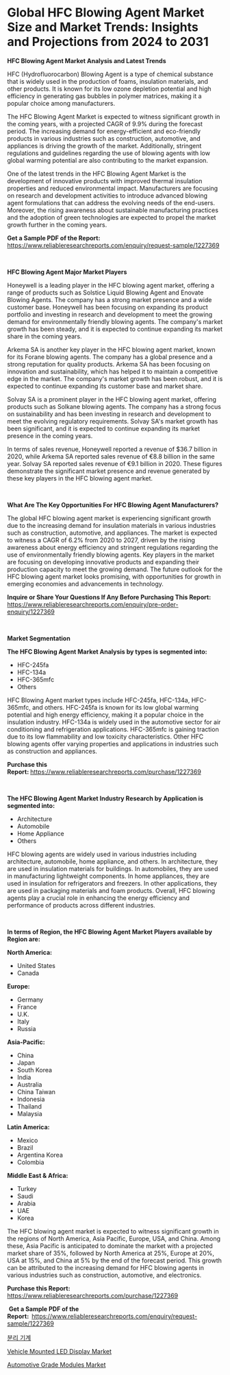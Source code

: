 <p><h1>Global HFC Blowing Agent Market Size and Market Trends: Insights and Projections from 2024 to 2031</h1></p><p><strong>HFC Blowing Agent Market Analysis and Latest Trends</strong></p>
<p><p>HFC (Hydrofluorocarbon) Blowing Agent is a type of chemical substance that is widely used in the production of foams, insulation materials, and other products. It is known for its low ozone depletion potential and high efficiency in generating gas bubbles in polymer matrices, making it a popular choice among manufacturers.</p><p>The HFC Blowing Agent Market is expected to witness significant growth in the coming years, with a projected CAGR of 9.9% during the forecast period. The increasing demand for energy-efficient and eco-friendly products in various industries such as construction, automotive, and appliances is driving the growth of the market. Additionally, stringent regulations and guidelines regarding the use of blowing agents with low global warming potential are also contributing to the market expansion.</p><p>One of the latest trends in the HFC Blowing Agent Market is the development of innovative products with improved thermal insulation properties and reduced environmental impact. Manufacturers are focusing on research and development activities to introduce advanced blowing agent formulations that can address the evolving needs of the end-users. Moreover, the rising awareness about sustainable manufacturing practices and the adoption of green technologies are expected to propel the market growth further in the coming years.</p></p>
<p><strong>Get a Sample PDF of the Report:&nbsp;</strong> <a href="https://www.reliableresearchreports.com/enquiry/request-sample/1227369">https://www.reliableresearchreports.com/enquiry/request-sample/1227369</a></p>
<p>&nbsp;</p>
<p><strong>HFC Blowing Agent Major Market Players</strong></p>
<p><p>Honeywell is a leading player in the HFC blowing agent market, offering a range of products such as Solstice Liquid Blowing Agent and Enovate Blowing Agents. The company has a strong market presence and a wide customer base. Honeywell has been focusing on expanding its product portfolio and investing in research and development to meet the growing demand for environmentally friendly blowing agents. The company's market growth has been steady, and it is expected to continue expanding its market share in the coming years.</p><p>Arkema SA is another key player in the HFC blowing agent market, known for its Forane blowing agents. The company has a global presence and a strong reputation for quality products. Arkema SA has been focusing on innovation and sustainability, which has helped it to maintain a competitive edge in the market. The company's market growth has been robust, and it is expected to continue expanding its customer base and market share.</p><p>Solvay SA is a prominent player in the HFC blowing agent market, offering products such as Solkane blowing agents. The company has a strong focus on sustainability and has been investing in research and development to meet the evolving regulatory requirements. Solvay SA's market growth has been significant, and it is expected to continue expanding its market presence in the coming years.</p><p>In terms of sales revenue, Honeywell reported a revenue of $36.7 billion in 2020, while Arkema SA reported sales revenue of €8.8 billion in the same year. Solvay SA reported sales revenue of €9.1 billion in 2020. These figures demonstrate the significant market presence and revenue generated by these key players in the HFC blowing agent market.</p></p>
<p>&nbsp;</p>
<p><strong>What Are The Key Opportunities For HFC Blowing Agent Manufacturers?</strong></p>
<p><p>The global HFC blowing agent market is experiencing significant growth due to the increasing demand for insulation materials in various industries such as construction, automotive, and appliances. The market is expected to witness a CAGR of 6.2% from 2020 to 2027, driven by the rising awareness about energy efficiency and stringent regulations regarding the use of environmentally friendly blowing agents. Key players in the market are focusing on developing innovative products and expanding their production capacity to meet the growing demand. The future outlook for the HFC blowing agent market looks promising, with opportunities for growth in emerging economies and advancements in technology.</p></p>
<p><strong>Inquire or Share Your Questions If Any Before Purchasing This Report:</strong> <a href="https://www.reliableresearchreports.com/enquiry/pre-order-enquiry/1227369">https://www.reliableresearchreports.com/enquiry/pre-order-enquiry/1227369</a></p>
<p>&nbsp;</p>
<p><strong>Market Segmentation</strong></p>
<p><strong>The HFC Blowing Agent Market Analysis by types is segmented into:</strong></p>
<p><ul><li>HFC-245fa</li><li>HFC-134a</li><li>HFC-365mfc</li><li>Others</li></ul></p>
<p><p>HFC Blowing Agent market types include HFC-245fa, HFC-134a, HFC-365mfc, and others. HFC-245fa is known for its low global warming potential and high energy efficiency, making it a popular choice in the insulation industry. HFC-134a is widely used in the automotive sector for air conditioning and refrigeration applications. HFC-365mfc is gaining traction due to its low flammability and low toxicity characteristics. Other HFC blowing agents offer varying properties and applications in industries such as construction and appliances.</p></p>
<p><strong>Purchase this Report:&nbsp;</strong><a href="https://www.reliableresearchreports.com/purchase/1227369">https://www.reliableresearchreports.com/purchase/1227369</a></p>
<p>&nbsp;</p>
<p><strong>The HFC Blowing Agent Market Industry Research by Application is segmented into:</strong></p>
<p><ul><li>Architecture</li><li>Automobile</li><li>Home Appliance</li><li>Others</li></ul></p>
<p><p>HFC blowing agents are widely used in various industries including architecture, automobile, home appliance, and others. In architecture, they are used in insulation materials for buildings. In automobiles, they are used in manufacturing lightweight components. In home appliances, they are used in insulation for refrigerators and freezers. In other applications, they are used in packaging materials and foam products. Overall, HFC blowing agents play a crucial role in enhancing the energy efficiency and performance of products across different industries.</p></p>
<p>&nbsp;</p>
<p><strong>In terms of Region, the HFC Blowing Agent Market Players available by Region are:</strong></p>
<p>
    <p> <strong> North America: </strong>
        <ul>
            <li>United States</li>
            <li>Canada</li>
        </ul>
        </p> 
    <p> <strong> Europe: </strong>
        <ul>
            <li>Germany</li>
            <li>France</li>
            <li>U.K.</li>
            <li>Italy</li>
            <li>Russia</li>
        </ul>
        </p> 
    <p> <strong> Asia-Pacific: </strong>
        <ul>
            <li>China</li>
            <li>Japan</li>
            <li>South Korea</li>
            <li>India</li>
            <li>Australia</li>
            <li>China Taiwan</li>
            <li>Indonesia</li>
            <li>Thailand</li>
            <li>Malaysia</li>
        </ul>
        </p> 
    <p> <strong> Latin America: </strong>
        <ul>
            <li>Mexico</li>
            <li>Brazil</li>
            <li>Argentina Korea</li>
            <li>Colombia</li>
        </ul>
        </p> 
    <p> <strong> Middle East & Africa: </strong>
        <ul>
            <li>Turkey</li>
            <li>Saudi</li>
            <li>Arabia</li>
            <li>UAE</li>
            <li>Korea</li>
        </ul>
    </p>
    </p>
<p><p>The HFC blowing agent market is expected to witness significant growth in the regions of North America, Asia Pacific, Europe, USA, and China. Among these, Asia Pacific is anticipated to dominate the market with a projected market share of 35%, followed by North America at 25%, Europe at 20%, USA at 15%, and China at 5% by the end of the forecast period. This growth can be attributed to the increasing demand for HFC blowing agents in various industries such as construction, automotive, and electronics.</p></p>
<p><strong>Purchase this Report: </strong><a href="https://www.reliableresearchreports.com/purchase/1227369">https://www.reliableresearchreports.com/purchase/1227369</a></p>
<p>&nbsp;<strong>Get a Sample PDF of the Report:&nbsp;&nbsp;</strong><a href="https://www.reliableresearchreports.com/enquiry/request-sample/1227369">https://www.reliableresearchreports.com/enquiry/request-sample/1227369</a></p>
<p><strong></strong></p>
<p><p><a href="https://medium.com/@anvil67678789/%EB%B6%84%EB%A6%AC-%EA%B8%B0%EA%B3%84-%EC%8B%9C%EC%9E%A5-%EB%B3%B4%EA%B3%A0%EC%84%9C%EB%8A%94-%EC%9D%B4-%EC%8B%9C%EC%9E%A5%EC%9D%98-%EC%B5%9C%EC%8B%A0-%ED%8A%B8%EB%A0%8C%EB%93%9C%EC%99%80-%EC%84%B1%EC%9E%A5-%EA%B8%B0%ED%9A%8C%EB%A5%BC-%EB%82%98%ED%83%80%EB%83%85%EB%8B%88%EB%8B%A4-a4fbb53239d9">분리 기계</a></p><p><a href="https://view.publitas.com/reportprime-1/vehicle-mounted-led-display-market-size-global-industry-overview-market-segmentation-and-forecast-2023-to-2030/">Vehicle Mounted LED Display Market</a></p><p><a href="https://view.publitas.com/reportprime-1/automotive-grade-modules-market-analysis-examines-its-scope-on-growth-opportunities-and-forecasted-trends-spanning-from-2023-to-2030/">Automotive Grade Modules Market</a></p></p>